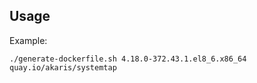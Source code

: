 ## Usage

Example:
~~~
./generate-dockerfile.sh 4.18.0-372.43.1.el8_6.x86_64 quay.io/akaris/systemtap
~~~
